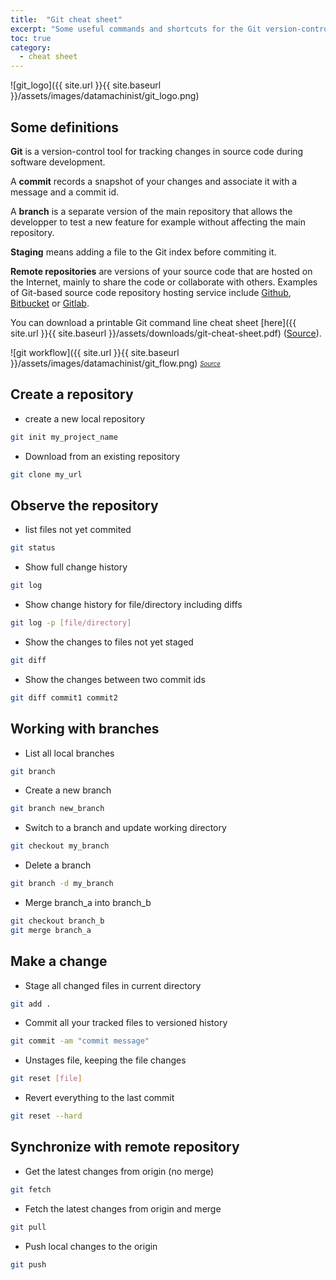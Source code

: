 ```yaml
---
title:  "Git cheat sheet"
excerpt: "Some useful commands and shortcuts for the Git version-control system"
toc: true
category:
  - cheat sheet
---
```



![git_logo]({{ site.url }}{{ site.baseurl }}/assets/images/datamachinist/git_logo.png)


## Some definitions

**Git** is a version-control tool for tracking changes in source code during software development.

A **commit** records a snapshot of your changes and associate it with a message and a commit id.

A **branch** is a separate version of the main repository that allows the developper to test a new feature for example without affecting the main repository.

**Staging** means adding a file to the Git index before commiting it.

**Remote repositories** are versions of your source code that are hosted on the Internet, mainly to share the code or collaborate with others. Examples of Git-based source code repository hosting service include [Github](https://github.com/), [Bitbucket](https://bitbucket.org/product/) or [Gitlab](https://about.gitlab.com/). 

You can download a printable Git command line cheat sheet [here]({{ site.url }}{{ site.baseurl }}/assets/downloads/git-cheat-sheet.pdf) ([Source](https://www.jrebel.com/blog/git-cheat-sheet)).


![git workflow]({{ site.url }}{{ site.baseurl }}/assets/images/datamachinist/git_flow.png)
<sub><sup>*[Source](https://www.jrebel.com/blog/git-cheat-sheet)*</sup></sub>

## Create a repository

- create a new local repository

```bash
git init my_project_name
```

- Download from an existing repository

```bash
git clone my_url
```


## Observe the repository

- list files not yet commited

```bash
git status
```

- Show full change history

```bash
git log
```

- Show change history for file/directory including diffs

```bash
git log -p [file/directory]
```

- Show the changes to files not yet staged

```bash
git diff
```

- Show the changes between two commit ids

```bash
git diff commit1 commit2
```


## Working with branches


- List all local branches

```bash
git branch
```

- Create a new branch

```bash
git branch new_branch
```

- Switch to a branch and update working directory

```bash
git checkout my_branch
```

- Delete a branch

```bash
git branch -d my_branch
```

- Merge branch_a into branch_b

```bash
git checkout branch_b
git merge branch_a
```

## Make a change

- Stage all changed files in current directory

```bash
git add .
```

- Commit all your tracked files to versioned history

```bash
git commit -am "commit message"
```

- Unstages file, keeping the file changes

```bash
git reset [file]
```

- Revert everything to the last commit

```bash
git reset --hard
```

## Synchronize with remote repository

- Get the latest changes from origin (no merge)

```bash
git fetch
```

- Fetch the latest changes from origin and merge

```bash
git pull
```

- Push local changes to the origin

```bash
git push
```
